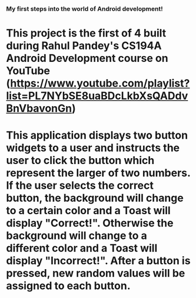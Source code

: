 ### My first steps into the world of Android development!

# This project is the first of 4 built during Rahul Pandey's CS194A Android Development course on YouTube (https://www.youtube.com/playlist?list=PL7NYbSE8uaBDcLkbXsQADdvBnVbavonGn)

# This application displays two button widgets to a user and instructs the user to click the button which represent the larger of two numbers. If the user selects the correct button, the background will change to a certain color and a Toast will display "Correct!". Otherwise the background will change to a different color and a Toast will display "Incorrect!". After a button is pressed, new random values will be assigned to each button.